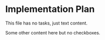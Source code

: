 # Implementation Plan

This file has no tasks, just text content.

Some other content here but no checkboxes.